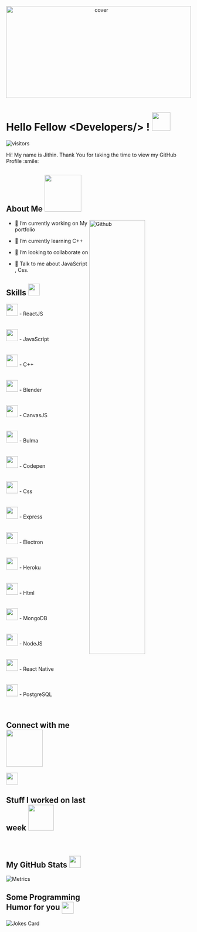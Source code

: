 
<div align="center">
<img width="100%" height = "250px" src="https://cdn.pixabay.com/photo/2018/01/14/23/12/nature-3082832_1280.jpg" alt="cover" />
</div>

<h1> Hello Fellow &#60;Developers/&#62; ! <img src = "https://raw.githubusercontent.com/MartinHeinz/MartinHeinz/master/wave.gif" width = 50px> </h1>
<p align='center'>

![visitors](https://visitor-badge.glitch.me/badge?page_id=Jithin2312.Jithin2312)

</p>
<div size='20px'> Hi! My name is Jithin. Thank You for taking the time to view my GitHub Profile :smile: 
</div>

<h2> About Me <img src = "https://media0.giphy.com/media/KDDpcKigbfFpnejZs6/giphy.gif?cid=ecf05e47oy6f4zjs8g1qoiystc56cu7r9tb8a1fe76e05oty&rid=giphy.gif" width = 100px></h2>

<img width="55%" align="right" alt="Github" src="https://raw.githubusercontent.com/onimur/.github/master/.resources/git-header.svg" />


- 🔭 I’m currently working on My portfolio

- 🌱 I’m currently learning C++ 

- 👯 I’m looking to collaborate on  

- 💬 Talk to me about JavaScript , Css. 

<h2> Skills <img src = "https://media2.giphy.com/media/QssGEmpkyEOhBCb7e1/giphy.gif?cid=ecf05e47a0n3gi1bfqntqmob8g9aid1oyj2wr3ds3mg700bl&rid=giphy.gif" width = 32px> </h2>
<img width ='32px' src ='https://raw.githubusercontent.com/rahulbanerjee26/githubAboutMeGenerator/main/icons/reactjs.svg'> - ReactJS <br><br><br>
<img width ='32px' src ='https://raw.githubusercontent.com/rahulbanerjee26/githubAboutMeGenerator/main/icons/javascript.svg'> - JavaScript<br><br><br>
<img width ='32px' src ='https://raw.githubusercontent.com/rahulbanerjee26/githubAboutMeGenerator/main/icons/cpp.svg'> - C++<br><br><br>
<img width ='32px' src ='https://raw.githubusercontent.com/rahulbanerjee26/githubAboutMeGenerator/main/icons/blender.svg'> - Blender<br><br><br>
<img width ='32px' src ='https://raw.githubusercontent.com/rahulbanerjee26/githubAboutMeGenerator/main/icons/canvasjs.svg'> - CanvasJS<br><br><br>
<img width ='32px' src ='https://raw.githubusercontent.com/rahulbanerjee26/githubAboutMeGenerator/main/icons/bulma.svg'> - Bulma<br><br><br>
<img width ='32px' src ='https://raw.githubusercontent.com/rahulbanerjee26/githubAboutMeGenerator/main/icons/codepen.svg'> - Codepen<br><br><br>
<img width ='32px' src ='https://raw.githubusercontent.com/rahulbanerjee26/githubAboutMeGenerator/main/icons/css.svg'> - Css<br><br><br>
<img width ='32px' src ='https://raw.githubusercontent.com/rahulbanerjee26/githubAboutMeGenerator/main/icons/express.svg'> - Express<br><br><br>
<img width ='32px' src ='https://raw.githubusercontent.com/rahulbanerjee26/githubAboutMeGenerator/main/icons/electron.svg'> - Electron<br><br><br>
<img width ='32px' src ='https://raw.githubusercontent.com/rahulbanerjee26/githubAboutMeGenerator/main/icons/heroku.svg'> - Heroku<br><br><br>
<img width ='32px' src ='https://raw.githubusercontent.com/rahulbanerjee26/githubAboutMeGenerator/main/icons/html.svg'> - Html<br><br><br>
<img width ='32px' src ='https://raw.githubusercontent.com/rahulbanerjee26/githubAboutMeGenerator/main/icons/mongodb.svg'> - MongoDB<br><br><br>
<img width ='32px' src ='https://raw.githubusercontent.com/rahulbanerjee26/githubAboutMeGenerator/main/icons/nodejs.svg'> - NodeJS<br><br><br>
<img width ='32px' src ='https://raw.githubusercontent.com/rahulbanerjee26/githubAboutMeGenerator/main/icons/reactnative.svg'> - React Native<br><br><br>
<img width ='32px' src ='https://raw.githubusercontent.com/rahulbanerjee26/githubAboutMeGenerator/main/icons/postgresql.svg'> - PostgreSQL<br><br><br>



<h2> Connect with me <img src='https://raw.githubusercontent.com/ShahriarShafin/ShahriarShafin/main/Assets/handshake.gif' width="100px"> </h2>
<a href = 'https://www.github.com/Jithin2312'> <img width = '32px' align= 'center' src="https://raw.githubusercontent.com/rahulbanerjee26/githubAboutMeGenerator/main/icons/github.svg"/></a> 


<h2> Stuff I worked on last week  <img src = "https://media1.giphy.com/media/JZ40cnfnN11KycrvMF/giphy.gif?cid=ecf05e47a0n3gi1bfqntqmob8g9aid1oyj2wr3ds3mg700bl&rid=giphy.gif" width = 70px> </h2>

<br>


<h2> My GitHub Stats <img src='https://media1.giphy.com/media/du3J3cXyzhj75IOgvA/giphy.gif?cid=ecf05e47x2g034i9pzwtzzsd3xgg2w9nr94t4tflbbgo3008&rid=giphy.gif' width='32px'> </h2>

![Metrics](https://metrics.lecoq.io/jit-hin?template=terminal&base.header=0&base.activity=0&base.repositories=0&base.metadata=0&languages=1&languages.limit=8&languages.colors=github&languages.threshold=0%25&config.timezone=America%2FToronto)

<h2> Some Programming Humor for you <img align ='center' src='https://media2.giphy.com/media/UQDSBzfyiBKvgFcSTw/giphy.gif?cid=ecf05e47p3cd513axbek3f56ti3jzizq8hincw20jauyyfyw&rid=giphy.gif' width = '32px'></h2>

![Jokes Card](https://readme-jokes.vercel.app/api?theme=default)


<br>

